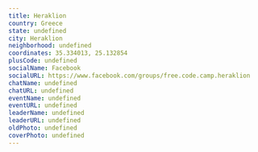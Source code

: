 ```yaml
---
title: Heraklion
country: Greece
state: undefined
city: Heraklion
neighborhood: undefined
coordinates: 35.334013, 25.132854
plusCode: undefined
socialName: Facebook
socialURL: https://www.facebook.com/groups/free.code.camp.heraklion
chatName: undefined
chatURL: undefined
eventName: undefined
eventURL: undefined
leaderName: undefined
leaderURL: undefined
oldPhoto: undefined
coverPhoto: undefined
---
```

